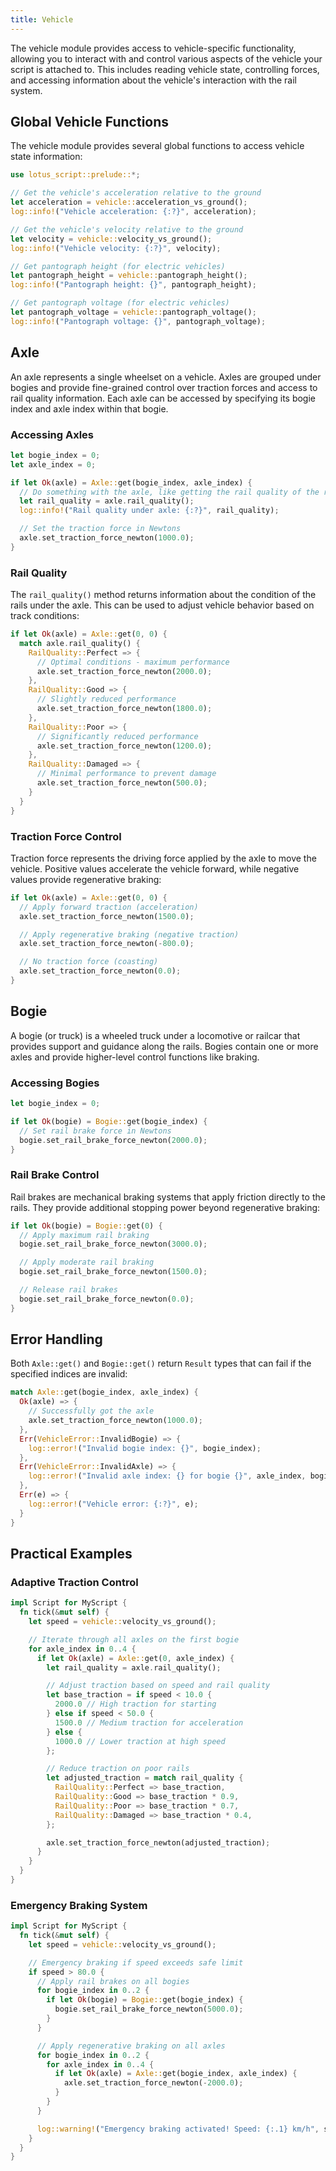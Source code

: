 ```yaml
---
title: Vehicle
---
```


The vehicle module provides access to vehicle-specific functionality, allowing you to interact with and control various aspects of the vehicle your script is attached to. This includes reading vehicle state, controlling forces, and accessing information about the vehicle's interaction with the rail system.

## Global Vehicle Functions

The vehicle module provides several global functions to access vehicle state information:

```rust
use lotus_script::prelude::*;

// Get the vehicle's acceleration relative to the ground
let acceleration = vehicle::acceleration_vs_ground();
log::info!("Vehicle acceleration: {:?}", acceleration);

// Get the vehicle's velocity relative to the ground
let velocity = vehicle::velocity_vs_ground();
log::info!("Vehicle velocity: {:?}", velocity);

// Get pantograph height (for electric vehicles)
let pantograph_height = vehicle::pantograph_height();
log::info!("Pantograph height: {}", pantograph_height);

// Get pantograph voltage (for electric vehicles)
let pantograph_voltage = vehicle::pantograph_voltage();
log::info!("Pantograph voltage: {}", pantograph_voltage);
```

## Axle

An axle represents a single wheelset on a vehicle. Axles are grouped under bogies and provide fine-grained control over traction forces and access to rail quality information. Each axle can be accessed by specifying its bogie index and axle index within that bogie.

### Accessing Axles

```rust
let bogie_index = 0;
let axle_index = 0;

if let Ok(axle) = Axle::get(bogie_index, axle_index) {
  // Do something with the axle, like getting the rail quality of the rails under the axle
  let rail_quality = axle.rail_quality();
  log::info!("Rail quality under axle: {:?}", rail_quality);

  // Set the traction force in Newtons
  axle.set_traction_force_newton(1000.0);
}
```

### Rail Quality

The `rail_quality()` method returns information about the condition of the rails under the axle. This can be used to adjust vehicle behavior based on track conditions:

```rust
if let Ok(axle) = Axle::get(0, 0) {
  match axle.rail_quality() {
    RailQuality::Perfect => {
      // Optimal conditions - maximum performance
      axle.set_traction_force_newton(2000.0);
    },
    RailQuality::Good => {
      // Slightly reduced performance
      axle.set_traction_force_newton(1800.0);
    },
    RailQuality::Poor => {
      // Significantly reduced performance
      axle.set_traction_force_newton(1200.0);
    },
    RailQuality::Damaged => {
      // Minimal performance to prevent damage
      axle.set_traction_force_newton(500.0);
    }
  }
}
```

### Traction Force Control

Traction force represents the driving force applied by the axle to move the vehicle. Positive values accelerate the vehicle forward, while negative values provide regenerative braking:

```rust
if let Ok(axle) = Axle::get(0, 0) {
  // Apply forward traction (acceleration)
  axle.set_traction_force_newton(1500.0);

  // Apply regenerative braking (negative traction)
  axle.set_traction_force_newton(-800.0);

  // No traction force (coasting)
  axle.set_traction_force_newton(0.0);
}
```

## Bogie

A bogie (or truck) is a wheeled truck under a locomotive or railcar that provides support and guidance along the rails. Bogies contain one or more axles and provide higher-level control functions like braking.

### Accessing Bogies

```rust
let bogie_index = 0;

if let Ok(bogie) = Bogie::get(bogie_index) {
  // Set rail brake force in Newtons
  bogie.set_rail_brake_force_newton(2000.0);
}
```

### Rail Brake Control

Rail brakes are mechanical braking systems that apply friction directly to the rails. They provide additional stopping power beyond regenerative braking:

```rust
if let Ok(bogie) = Bogie::get(0) {
  // Apply maximum rail braking
  bogie.set_rail_brake_force_newton(3000.0);

  // Apply moderate rail braking
  bogie.set_rail_brake_force_newton(1500.0);

  // Release rail brakes
  bogie.set_rail_brake_force_newton(0.0);
}
```

## Error Handling

Both `Axle::get()` and `Bogie::get()` return `Result` types that can fail if the specified indices are invalid:

```rust
match Axle::get(bogie_index, axle_index) {
  Ok(axle) => {
    // Successfully got the axle
    axle.set_traction_force_newton(1000.0);
  },
  Err(VehicleError::InvalidBogie) => {
    log::error!("Invalid bogie index: {}", bogie_index);
  },
  Err(VehicleError::InvalidAxle) => {
    log::error!("Invalid axle index: {} for bogie {}", axle_index, bogie_index);
  },
  Err(e) => {
    log::error!("Vehicle error: {:?}", e);
  }
}
```

## Practical Examples

### Adaptive Traction Control

```rust
impl Script for MyScript {
  fn tick(&mut self) {
    let speed = vehicle::velocity_vs_ground();

    // Iterate through all axles on the first bogie
    for axle_index in 0..4 {
      if let Ok(axle) = Axle::get(0, axle_index) {
        let rail_quality = axle.rail_quality();

        // Adjust traction based on speed and rail quality
        let base_traction = if speed < 10.0 {
          2000.0 // High traction for starting
        } else if speed < 50.0 {
          1500.0 // Medium traction for acceleration
        } else {
          1000.0 // Lower traction at high speed
        };

        // Reduce traction on poor rails
        let adjusted_traction = match rail_quality {
          RailQuality::Perfect => base_traction,
          RailQuality::Good => base_traction * 0.9,
          RailQuality::Poor => base_traction * 0.7,
          RailQuality::Damaged => base_traction * 0.4,
        };

        axle.set_traction_force_newton(adjusted_traction);
      }
    }
  }
}
```

### Emergency Braking System

```rust
impl Script for MyScript {
  fn tick(&mut self) {
    let speed = vehicle::velocity_vs_ground();

    // Emergency braking if speed exceeds safe limit
    if speed > 80.0 {
      // Apply rail brakes on all bogies
      for bogie_index in 0..2 {
        if let Ok(bogie) = Bogie::get(bogie_index) {
          bogie.set_rail_brake_force_newton(5000.0);
        }
      }

      // Apply regenerative braking on all axles
      for bogie_index in 0..2 {
        for axle_index in 0..4 {
          if let Ok(axle) = Axle::get(bogie_index, axle_index) {
            axle.set_traction_force_newton(-2000.0);
          }
        }
      }

      log::warning!("Emergency braking activated! Speed: {:.1} km/h", speed * 3.6);
    }
  }
}
```
